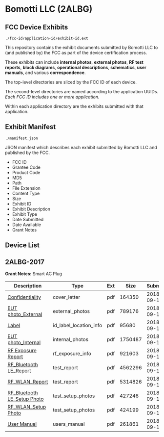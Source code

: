 # Bomotti LLC (2ALBG)
## FCC Device Exhibits

```
./fcc-id/application-id/exhibit-id.ext
```

This repository contains the exhibit documents submitted by Bomotti LLC to (and published by) the FCC as part of the device certification process.

These exhibits can include **internal photos**, **external photos**, **RF test reports**, **block diagrams**, **operational descriptions**, **schematics**, **user manuals**, and various **correspondence**.

The top-level directories are sliced by the FCC ID of each device.

The second-level directories are named according to the application UUIDs. *Each FCC ID includes one or more application.*

Within each application directory are the exhibits submitted with that application. 

## Exhibit Manifest

```
./manifest.json
```

JSON manifest which describes each exhibit submitted by Bomotti LLC and published by the FCC.

- FCC ID
- Grantee Code
- Product Code
- MD5
- Path
- File Extension
- Content Type
- Size
- Exhibit ID
- Exhibit Description
- Exhibit Type
- Date Submitted
- Date Available
- Grant Notes

## Device List
## 2ALBG-2017
**Grant Notes:** Smart AC Plug

| Description | Type | Ext | Size | Submitted | Available |
| ----------- | ---- | --- | ---- | --------- | --------- |
| [Confidentiality](2ALBG-2017/3e88152b4fa55c628e84ef0a5f2fcd4d/4012348.pdf) | cover_letter | pdf | 164350 | 2018-09-19 | 2018-09-20 |
| [EUT photo_External](2ALBG-2017/3e88152b4fa55c628e84ef0a5f2fcd4d/4012343.pdf) | external_photos | pdf | 789176 | 2018-09-19 | 2019-03-19 |
| [Label](2ALBG-2017/3e88152b4fa55c628e84ef0a5f2fcd4d/4012349.pdf) | id_label_location_info | pdf | 95680 | 2018-09-19 | 2018-09-20 |
| [EUT photo_Internal](2ALBG-2017/3e88152b4fa55c628e84ef0a5f2fcd4d/4012344.pdf) | internal_photos | pdf | 1750487 | 2018-09-19 | 2019-03-19 |
| [RF Exposure Report](2ALBG-2017/3e88152b4fa55c628e84ef0a5f2fcd4d/4012352.pdf) | rf_exposure_info | pdf | 921603 | 2018-09-19 | 2018-09-20 |
| [RF_Bluetooth LE_Report](2ALBG-2017/3e88152b4fa55c628e84ef0a5f2fcd4d/4012350.pdf) | test_report | pdf | 4562296 | 2018-09-19 | 2018-09-20 |
| [RF_WLAN_Report](2ALBG-2017/3e88152b4fa55c628e84ef0a5f2fcd4d/4012351.pdf) | test_report | pdf | 5314826 | 2018-09-19 | 2018-09-20 |
| [RF_Bluetooth LE_Setup Photo](2ALBG-2017/3e88152b4fa55c628e84ef0a5f2fcd4d/4012345.pdf) | test_setup_photos | pdf | 427246 | 2018-09-19 | 2019-03-19 |
| [RF_WLAN_Setup Photo](2ALBG-2017/3e88152b4fa55c628e84ef0a5f2fcd4d/4012346.pdf) | test_setup_photos | pdf | 424199 | 2018-09-19 | 2019-03-19 |
| [User Manual](2ALBG-2017/3e88152b4fa55c628e84ef0a5f2fcd4d/4012347.pdf) | users_manual | pdf | 261861 | 2018-09-19 | 2019-03-19 |
